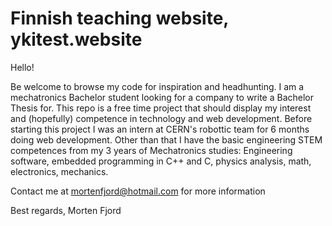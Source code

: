 # Finnish teaching website, ykitest.website

Hello!

Be welcome to browse my code for inspiration and headhunting.
I am a mechatronics Bachelor student looking for a company to write a Bachelor Thesis for.
This repo is a free time project that should display my interest and (hopefully) competence in technology and web development. Before starting this project I was an intern at CERN's robottic team for 6 months doing web development.
Other than that I have the basic engineering STEM competences from my 3 years of Mechatronics studies: Engineering software, embedded programming in C++ and C, physics analysis, math, electronics, mechanics.

Contact me at   mortenfjord@hotmail.com   for more information

Best regards,
Morten Fjord
